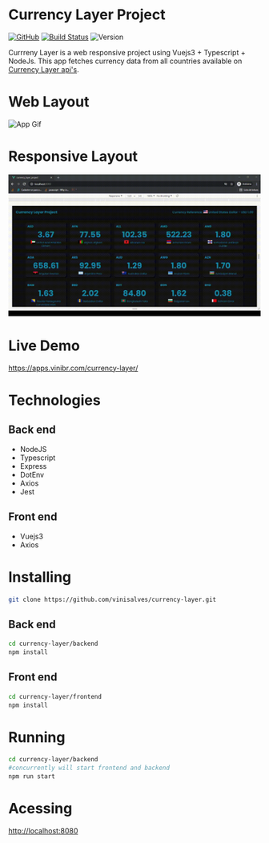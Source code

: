 # Currency Layer Project

[![GitHub](https://img.shields.io/github/license/vinisalves/currency-layer)](https://github.com/vinisalves/currency-layer/blob/main/LICENSE)
[![Build Status](https://travis-ci.com/vinisalves/currency-layer.svg?branch=main)](https://travis-ci.com/vinisalves/currency-layer)
![Version](https://img.shields.io/badge/dynamic/json?color=blue&label=currency-layer&query=version&url=https%3A%2F%2Fraw.githubusercontent.com%2Fvinisalves%2Fcurrency-layer%2Fmain%2Ffrontend%2Fpackage.json)

Currreny Layer is a web responsive project using Vuejs3 + Typescript + NodeJs.
This app fetches currency data from all countries available on [Currency Layer api's](https://currencylayer.com/).

# Web Layout

![App Gif](./assets/app.gif "Web Layout")

# Responsive Layout

![App Gif](./assets/responsive.gif "Responsive Layout")
# Live Demo
<a  href="https://apps.vinibr.com/currency-layer/" target="_blank" rel="noopener noreferrer">https://apps.vinibr.com/currency-layer/</a>


# Technologies

## Back end
+ NodeJS
+ Typescript
+ Express
+ DotEnv
+ Axios
+ Jest

## Front end
+ Vuejs3
+ Axios

# Installing
``` bash
git clone https://github.com/vinisalves/currency-layer.git
```
## Back end

```bash
cd currency-layer/backend
npm install
```
## Front end
```bash
cd currency-layer/frontend
npm install
```
# Running
``` bash
cd currency-layer/backend
#concurrently will start frontend and backend
npm run start
```

# Acessing

[http://localhost:8080](http://localhost:8080)



